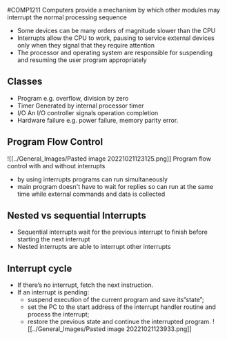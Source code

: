 #COMP1211 
Computers provide a mechanism by which other modules may interrupt the normal processing sequence
- Some devices can be many orders of magnitude slower than the CPU
- Interrupts allow the CPU to work, pausing to service external devices only when they signal that they require attention
- The processor and operating system are responsible for suspending and resuming the user program appropriately
## Classes
- Program
	e.g. overflow, division by zero
- Timer
	Generated by internal processor timer
- I/O
	An I/O controller signals operation completion
- Hardware failure
	e.g. power failure, memory parity error.
## Program Flow Control
![[../General_Images/Pasted image 20221021123125.png]]
	Program flow control with and without interrupts
- by using interrupts programs can run simultaneously
- main program doesn't have to wait for replies so can run at the same time while external commands and data is collected
## Nested vs sequential Interrupts
- Sequential interrupts wait for the previous interrupt to finish before starting the next interrupt
- Nested interrupts are able to interrupt other interrupts
## Interrupt cycle
- If there’s no interrupt, fetch the next instruction.
- If an interrupt is pending:
	- suspend execution of the current program and save its“state”;
	- set the PC to the start address of the interrupt handler routine and process the interrupt;
	- restore the previous state and continue the interrupted program.
![[../General_Images/Pasted image 20221021123933.png]]
